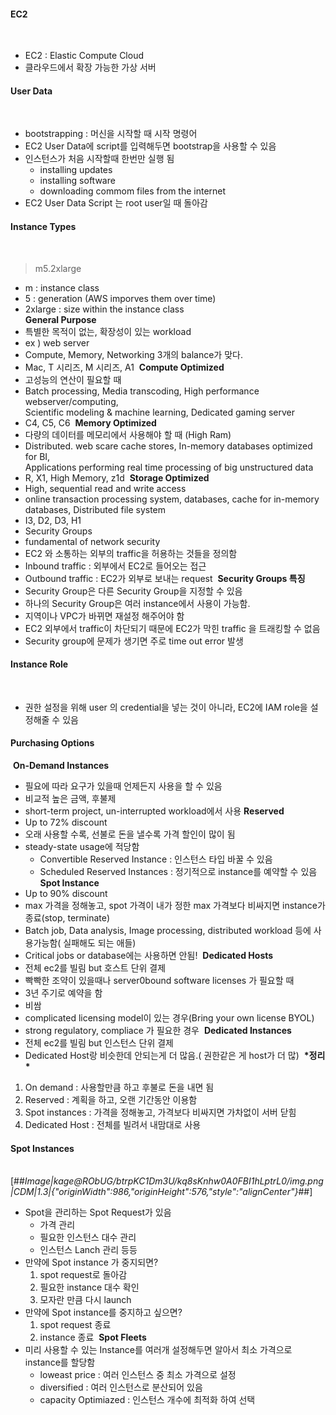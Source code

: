 #### EC2
​
-   EC2 : Elastic Compute Cloud
-   클라우드에서 확장 가능한 가상 서버
​
#### User Data
​
-   bootstrapping : 머신을 시작할 때 시작 명령어
-   EC2 User Data에 script를 입력해두면 bootstrap을 사용할 수 있음
-   인스턴스가 처음 시작할때 한번만 실행 됨
    -   installing updates
    -   installing software
    -   downloading commom files from the internet
-   EC2 User Data Script 는 root user일 때 돌아감
​
#### Instance Types
​
> m5.2xlarge 
​
-   m : instance class
-   5 : generation (AWS imporves them over time)
-   2xlarge : size within the instance class  
​
**General Purpose**
​
-   특별한 목적이 없는, 확장성이 있는 workload
-   ex ) web server
-   Compute, Memory, Networking 3개의 balance가 맞다. 
-   Mac, T 시리즈, M 시리즈, A1
​
**Compute Optimized**
​
-   고성능의 연산이 필요할 때
-   Batch processing, Media transcoding, High performance webserver/computing,  
    Scientific modeling & machine learning, Dedicated gaming server
-   C4, C5, C6
​
**Memory Optimized**
​
-   다량의 데이터를 메모리에서 사용해야 할 때 (High Ram)
-   Distributed. web scare cache stores, In-memory databases optimized for BI,  
    Applications performing real time processing of big unstructured data
-   R, X1, High Memory, z1d
​
**Storage Optimized**
​
-   High, sequential read and write access
-   online transaction processing system, databases, cache for in-memory databases, Distributed file system 
-   I3, D2, D3, H1
​
-   Security Groups
-   fundamental of network security 
-   EC2 와 소통하는 외부의 traffic을 허용하는 것들을 정의함
-   Inbound traffic : 외부에서 EC2로 들어오는 접근
-   Outbound traffic : EC2가 외부로 보내는 request
​
**Security Groups 특징**
​
-   Security Group은 다른 Security Group을 지정할 수 있음
-   하나의 Security Group은 여러 instance에서 사용이 가능함.
-   지역이나 VPC가 바뀌면 재설정 해주어야 함
-   EC2 외부에서 traffic이 차단되기 때문에 EC2가 막힌 traffic 을 트래킹할 수 없음
-   Security group에 문제가 생기면 주로 time out error 발생
​
#### Instance Role
​
-   권한 설정을 위해 user 의 credential을 넣는 것이 아니라, EC2에 IAM role을 설정해줄 수 있음
​
#### Purchasing Options
​
**On-Demand Instances**
​
-   필요에 따라 요구가 있을때 언제든지 사용을 할 수 있음
-   비교적 높은 금액, 후불제
-   short-term project, un-interrupted workload에서 사용
​
**Reserved**
​
-   Up to 72% discount 
-   오래 사용할 수록, 선불로 돈을 낼수록 가격 할인이 많이 됨
-   steady-state usage에 적당함
    -   Convertible Reserved Instance : 인스턴스 타입 바꿀 수 있음
    -   Scheduled Reserved Instances : 정기적으로 instance를 예약할 수 있음
​
**Spot Instance**
​
-   Up to 90% discount
-   max 가격을 정해놓고, spot 가격이 내가 정한 max 가격보다 비싸지면 instance가 종료(stop, terminate)
-   Batch job, Data analysis, Image processing, distributed workload 등에 사용가능함( 실패해도 되는 애들)
-   Critical jobs or database에는 사용하면 안됨!
​
**Dedicated Hosts**
​
-   전체 ec2를 빌림 but 호스트 단위 결제
-   빡빡한 조약이 있을때나 server0bound software licenses 가 필요할 때 
-   3년 주기로 예약을 함
-   비쌈
-   complicated licensing model이 있는 경우(Bring your own license BYOL)
-   strong regulatory, compliace 가 필요한 경우
​
**Dedicated Instances**
​
-   전체 ec2를 빌림 but 인스턴스 단위 결제
-   Dedicated Host랑 비슷한데 안되는게 더 많음.( 권한같은 게 host가 더 많)
​
**\*정리\***
​
1.  On demand : 사용할만큼 하고 후불로 돈을 내면 됨
2.  Reserved : 계획을 하고, 오랜 기간동안 이용함
3.  Spot instances : 가격을 정해놓고, 가격보다 비싸지면 가차없이 서버 닫힘
4.  Dedicated Host : 전체를 빌려서 내맘대로 사용
​
#### Spot Instances
​
[##_Image|kage@RObUG/btrpKC1Dm3U/kq8sKnhw0A0FBI1hLptrL0/img.png|CDM|1.3|{"originWidth":986,"originHeight":576,"style":"alignCenter"}_##]
​
-   Spot을 관리하는 Spot Request가 있음
    -   가격 관리
    -   필요한 인스턴스 대수 관리
    -   인스턴스 Lanch 관리 등등
​
-   만약에 Spot instance 가 중지되면?
    1.  spot request로 돌아감
    2.  필요한 instance 대수 확인
    3.  모자란 만큼 다시 launch
​
-   만약에 Spot instance를 중지하고 싶으면?
    1.  spot request 종료
    2.  instance 종료
​
**Spot Fleets**
​
-   미리 사용할 수 있는 Instance를 여러개 설정해두면 알아서 최소 가격으로 instance를 할당함  
    -   loweast price : 여러 인스턴스 중 최소 가격으로 설정
    -   diversified : 여러 인스턴스로 분산되어 있음
    -   capacity Optimiazed : 인스턴스 개수에 최적화 하여 선택
